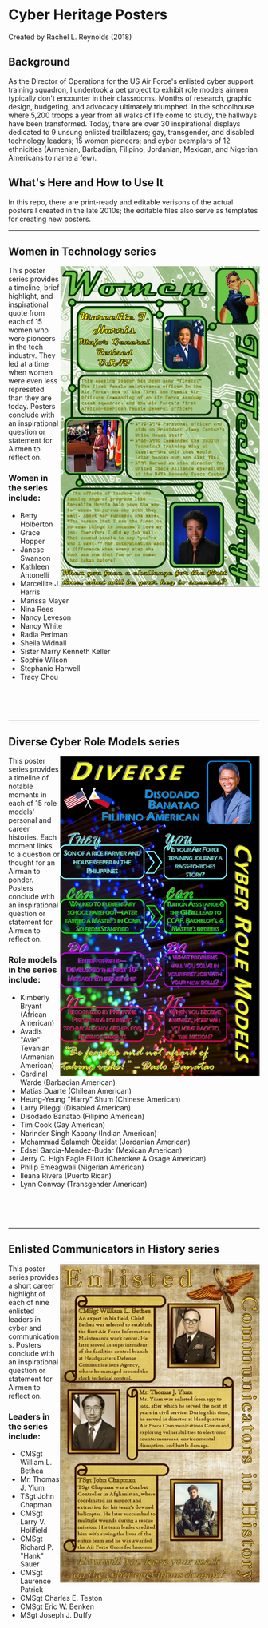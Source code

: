 # Cyber Heritage Posters

Created by Rachel L. Reynolds (2018)

## Background
As the Director of Operations for the US Air Force's enlisted cyber support training squadron, I undertook a pet project to exhibit role models airmen typically don't encounter in their classrooms.  Months of research, graphic design, budgeting, and advocacy ultimately triumphed.  In the schoolhouse where 5,200 troops a year from all walks of life come to study, the hallways have been transformed.  Today, there are over 30 inspirational displays dedicated to 9 unsung enlisted trailblazers; gay, transgender, and disabled technology leaders; 15 women pioneers; and cyber exemplars of 12 ethnicities (Armenian, Barbadian, Filipino, Jordanian, Mexican, and Nigerian Americans to name a few).  

## What's Here and How to Use It
In this repo, there are print-ready and editable verisons of the actual posters I created in the late 2010s; the editable files also serve as templates for creating new posters.


-----

## Women in Technology series
<img src=readme-images/women-in-technology-sample.png width=400 align=right></img>

This poster series provides a timeline, brief highlight, and inspirational quote from each of 15 women who were pioneers in the tech industry.  They led at a time when women were even less represeted than they are today.  Posters conclude with an inspirational question or statement for Airmen to reflect on.

### Women in the series include:
* Betty Holberton
* Grace Hopper
* Janese Swanson
* Kathleen Antonelli
* Marcellite J. Harris
* Marissa Mayer
* Nina Rees
* Nancy Leveson
* Nancy White
* Radia Perlman
* Sheila Widnall
* Sister Marry Kenneth Keller
* Sophie Wilson
* Stephanie Harwell
* Tracy Chou

<br>
<br>
<br>

-----

## Diverse Cyber Role Models series
<img src=readme-images/diverse-cyber-role-models-sample.png width=400 align=right></img>

This poster series provides a timeline of notable moments in each of 15 role models' personal and career histories.  Each moment links to a question or thought for an Airman to ponder.  Posters conclude with an inspirational question or statement for Airmen to reflect on.


### Role models in the series include:
* Kimberly Bryant (African American)
* Avadis "Avie" Tevanian (Armenian American)
* Cardinal Warde (Barbadian American)
* Matías Duarte (Chilean American)
* Heung-Yeung "Harry" Shum (Chinese American)
* Larry Pileggi (Disabled American)
* Disodado Banatao (Filipino American)
* Tim Cook (Gay American)
* Narinder Singh Kapany (Indian American)
* Mohammad Salameh Obaidat (Jordanian American)
* Edsel Garcia-Mendez-Budar (Mexican American)
* Jerry C. High Eagle Elliott (Cherokee & Osage American)
* Philip Emeagwali (Nigerian American)
* Ileana Rivera (Puerto Rican)
* Lynn Conway (Transgender American)

<br>
<br>
<br>

-----

## Enlisted Communicators in History series
<img src=readme-images/enlisted-communicators-in-history-sample.png width=400 align=right></img>

This poster series provides a short career highlight of each of nine enlisted leaders in cyber and communications.  Posters conclude with an inspirational question or statement for Airmen to reflect on.


### Leaders in the series include:
* CMSgt William L. Bethea
* Mr. Thomas J. Yium
* TSgt John Chapman
* CMSgt Larry V. Holifield
* CMSgt Richard P. "Hank" Sauer
* CMSgt Laurence Patrick
* CMSgt Charles E. Teston
* CMSgt Eric W. Benken
* MSgt Joseph J. Duffy
